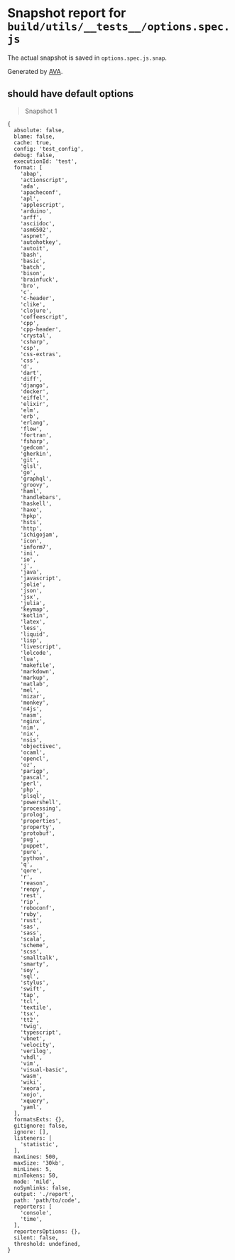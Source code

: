 # Snapshot report for `build/utils/__tests__/options.spec.js`

The actual snapshot is saved in `options.spec.js.snap`.

Generated by [AVA](https://ava.li).

## should have default options

> Snapshot 1

    {
      absolute: false,
      blame: false,
      cache: true,
      config: 'test_config',
      debug: false,
      executionId: 'test',
      format: [
        'abap',
        'actionscript',
        'ada',
        'apacheconf',
        'apl',
        'applescript',
        'arduino',
        'arff',
        'asciidoc',
        'asm6502',
        'aspnet',
        'autohotkey',
        'autoit',
        'bash',
        'basic',
        'batch',
        'bison',
        'brainfuck',
        'bro',
        'c',
        'c-header',
        'clike',
        'clojure',
        'coffeescript',
        'cpp',
        'cpp-header',
        'crystal',
        'csharp',
        'csp',
        'css-extras',
        'css',
        'd',
        'dart',
        'diff',
        'django',
        'docker',
        'eiffel',
        'elixir',
        'elm',
        'erb',
        'erlang',
        'flow',
        'fortran',
        'fsharp',
        'gedcom',
        'gherkin',
        'git',
        'glsl',
        'go',
        'graphql',
        'groovy',
        'haml',
        'handlebars',
        'haskell',
        'haxe',
        'hpkp',
        'hsts',
        'http',
        'ichigojam',
        'icon',
        'inform7',
        'ini',
        'io',
        'j',
        'java',
        'javascript',
        'jolie',
        'json',
        'jsx',
        'julia',
        'keymap',
        'kotlin',
        'latex',
        'less',
        'liquid',
        'lisp',
        'livescript',
        'lolcode',
        'lua',
        'makefile',
        'markdown',
        'markup',
        'matlab',
        'mel',
        'mizar',
        'monkey',
        'n4js',
        'nasm',
        'nginx',
        'nim',
        'nix',
        'nsis',
        'objectivec',
        'ocaml',
        'opencl',
        'oz',
        'parigp',
        'pascal',
        'perl',
        'php',
        'plsql',
        'powershell',
        'processing',
        'prolog',
        'properties',
        'property',
        'protobuf',
        'pug',
        'puppet',
        'pure',
        'python',
        'q',
        'qore',
        'r',
        'reason',
        'renpy',
        'rest',
        'rip',
        'roboconf',
        'ruby',
        'rust',
        'sas',
        'sass',
        'scala',
        'scheme',
        'scss',
        'smalltalk',
        'smarty',
        'soy',
        'sql',
        'stylus',
        'swift',
        'tap',
        'tcl',
        'textile',
        'tsx',
        'tt2',
        'twig',
        'typescript',
        'vbnet',
        'velocity',
        'verilog',
        'vhdl',
        'vim',
        'visual-basic',
        'wasm',
        'wiki',
        'xeora',
        'xojo',
        'xquery',
        'yaml',
      ],
      formatsExts: {},
      gitignore: false,
      ignore: [],
      listeners: [
        'statistic',
      ],
      maxLines: 500,
      maxSize: '30kb',
      minLines: 5,
      minTokens: 50,
      mode: 'mild',
      noSymlinks: false,
      output: './report',
      path: 'path/to/code',
      reporters: [
        'console',
        'time',
      ],
      reportersOptions: {},
      silent: false,
      threshold: undefined,
    }
